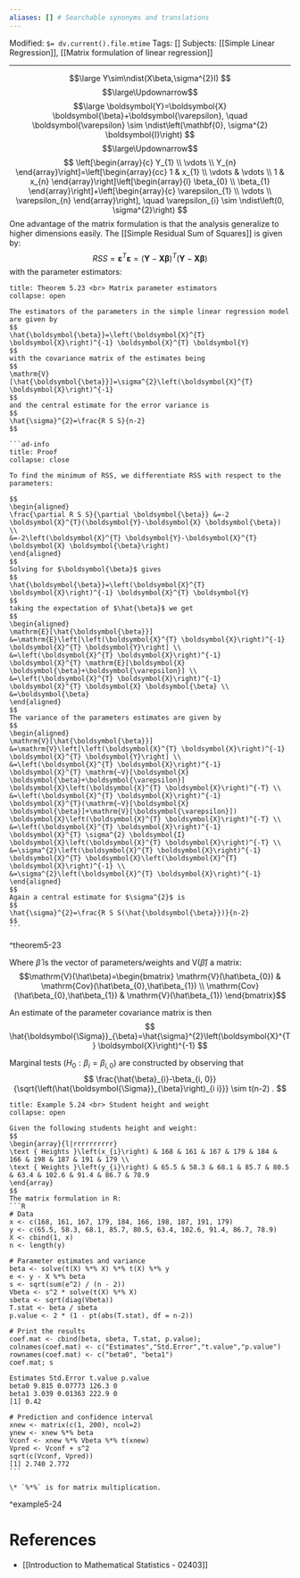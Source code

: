 ```yaml
---
aliases: [] # Searchable synonyms and translations
---
```

Modified: `$= dv.current().file.mtime`
Tags: []
Subjects: [[Simple Linear Regression]], [[Matrix formulation of linear regression]]
****
$$\large
Y\sim\ndist(X\beta,\sigma^{2}I)
$$
$$\large\Updownarrow$$
$$\large
\boldsymbol{Y}=\boldsymbol{X} \boldsymbol{\beta}+\boldsymbol{\varepsilon}, \quad \boldsymbol{\varepsilon} \sim \ndist\left(\mathbf{0}, \sigma^{2} \boldsymbol{I}\right)
$$
$$\large\Updownarrow$$
$$
\left[\begin{array}{c}
Y_{1} \\
\vdots \\
Y_{n}
\end{array}\right]=\left[\begin{array}{cc}
1 & x_{1} \\
\vdots & \vdots \\
1 & x_{n}
\end{array}\right]\left[\begin{array}{l}
\beta_{0} \\
\beta_{1}
\end{array}\right]+\left[\begin{array}{c}
\varepsilon_{1} \\
\vdots \\
\varepsilon_{n}
\end{array}\right], \quad \varepsilon_{i} \sim \ndist\left(0, \sigma^{2}\right)
$$
One advantage of the matrix formulation is that the analysis generalize to higher dimensions easily.
The [[Simple Residual Sum of Squares]] is given by:
$$
R S S=\boldsymbol{\varepsilon}^{T} \boldsymbol{\varepsilon}=(\boldsymbol{Y}-\boldsymbol{X} \boldsymbol{\beta})^{T}(\boldsymbol{Y}-\boldsymbol{X} \boldsymbol{\beta})
$$
with the parameter estimators:
````ad-tip
title: Theorem 5.23 <br> Matrix parameter estimators
collapse: open

The estimators of the parameters in the simple linear regression model are given by
$$
\hat{\boldsymbol{\beta}}=\left(\boldsymbol{X}^{T} \boldsymbol{X}\right)^{-1} \boldsymbol{X}^{T} \boldsymbol{Y}
$$
with the covariance matrix of the estimates being
$$
\mathrm{V}[\hat{\boldsymbol{\beta}}]=\sigma^{2}\left(\boldsymbol{X}^{T} \boldsymbol{X}\right)^{-1}
$$
and the central estimate for the error variance is
$$
\hat{\sigma}^{2}=\frac{R S S}{n-2}
$$

```ad-info
title: Proof
collapse: close

To find the minimum of RSS, we differentiate RSS with respect to the parameters:

$$
\begin{aligned}
\frac{\partial R S S}{\partial \boldsymbol{\beta}} &=-2 \boldsymbol{X}^{T}(\boldsymbol{Y}-\boldsymbol{X} \boldsymbol{\beta}) \\
&=-2\left(\boldsymbol{X}^{T} \boldsymbol{Y}-\boldsymbol{X}^{T} \boldsymbol{X} \boldsymbol{\beta}\right)
\end{aligned}
$$
Solving for $\boldsymbol{\beta}$ gives
$$
\hat{\boldsymbol{\beta}}=\left(\boldsymbol{X}^{T} \boldsymbol{X}\right)^{-1} \boldsymbol{X}^{T} \boldsymbol{Y}
$$
taking the expectation of $\hat{\beta}$ we get
$$
\begin{aligned}
\mathrm{E}[\hat{\boldsymbol{\beta}}] &=\mathrm{E}\left[\left(\boldsymbol{X}^{T} \boldsymbol{X}\right)^{-1} \boldsymbol{X}^{T} \boldsymbol{Y}\right] \\
&=\left(\boldsymbol{X}^{T} \boldsymbol{X}\right)^{-1} \boldsymbol{X}^{T} \mathrm{E}[\boldsymbol{X} \boldsymbol{\beta}+\boldsymbol{\varepsilon}] \\
&=\left(\boldsymbol{X}^{T} \boldsymbol{X}\right)^{-1} \boldsymbol{X}^{T} \boldsymbol{X} \boldsymbol{\beta} \\
&=\boldsymbol{\beta}
\end{aligned}
$$
The variance of the parameters estimates are given by
$$
\begin{aligned}
\mathrm{V}[\hat{\boldsymbol{\beta}}] &=\mathrm{V}\left[\left(\boldsymbol{X}^{T} \boldsymbol{X}\right)^{-1} \boldsymbol{X}^{T} \boldsymbol{Y}\right] \\
&=\left(\boldsymbol{X}^{T} \boldsymbol{X}\right)^{-1} \boldsymbol{X}^{T} \mathrm{~V}[\boldsymbol{X} \boldsymbol{\beta}+\boldsymbol{\varepsilon}] \boldsymbol{X}\left(\boldsymbol{X}^{T} \boldsymbol{X}\right)^{-T} \\
&=\left(\boldsymbol{X}^{T} \boldsymbol{X}\right)^{-1} \boldsymbol{X}^{T}(\mathrm{~V}[\boldsymbol{X} \boldsymbol{\beta}]+\mathrm{V}[\boldsymbol{\varepsilon}]) \boldsymbol{X}\left(\boldsymbol{X}^{T} \boldsymbol{X}\right)^{-T} \\
&=\left(\boldsymbol{X}^{T} \boldsymbol{X}\right)^{-1} \boldsymbol{X}^{T} \sigma^{2} \boldsymbol{I} \boldsymbol{X}\left(\boldsymbol{X}^{T} \boldsymbol{X}\right)^{-T} \\
&=\sigma^{2}\left(\boldsymbol{X}^{T} \boldsymbol{X}\right)^{-1} \boldsymbol{X}^{T} \boldsymbol{X}\left(\boldsymbol{X}^{T} \boldsymbol{X}\right)^{-1} \\
&=\sigma^{2}\left(\boldsymbol{X}^{T} \boldsymbol{X}\right)^{-1}
\end{aligned}
$$
Again a central estimate for $\sigma^{2}$ is
$$
\hat{\sigma}^{2}=\frac{R S S(\hat{\boldsymbol{\beta}})}{n-2}
$$
```
````
^theorem5-23

Where $\hat\beta$ is the vector of parameters/weights and $\mathrm{V}(\hat\beta)$ a matrix:
$$\mathrm{V}(\hat\beta)=\begin{bmatrix}
\mathrm{V}(\hat\beta_{0}) & \mathrm{Cov}(\hat\beta_{0},\hat\beta_{1}) \\
\mathrm{Cov}(\hat\beta_{0},\hat\beta_{1}) &  \mathrm{V}(\hat\beta_{1}) 
\end{bmatrix}$$

An estimate of the parameter covariance matrix is then 
$$
\hat{\boldsymbol{\Sigma}}_{\beta}=\hat{\sigma}^{2}\left(\boldsymbol{X}^{T} \boldsymbol{X}\right)^{-1}
$$

Marginal tests $\left(H_{0}: \beta_{i}=\beta_{i, 0}\right)$ are constructed by observing that
$$
\frac{\hat{\beta}_{i}-\beta_{i, 0}}{\sqrt{\left(\hat{\boldsymbol{\Sigma}}_{\beta}\right)_{i i}}} \sim t(n-2) .
$$

````ad-example
title: Example 5.24 <br> Student height and weight
collapse: open

Given the following students height and weight:
$$
\begin{array}{l|rrrrrrrrrr}
\text { Heights }\left(x_{i}\right) & 168 & 161 & 167 & 179 & 184 & 166 & 198 & 187 & 191 & 179 \\
\text { Weights }\left(y_{i}\right) & 65.5 & 58.3 & 68.1 & 85.7 & 80.5 & 63.4 & 102.6 & 91.4 & 86.7 & 78.9
\end{array}
$$
The matrix formulation in R:
```R
# Data
x <- c(168, 161, 167, 179, 184, 166, 198, 187, 191, 179)
y <- c(65.5, 58.3, 68.1, 85.7, 80.5, 63.4, 102.6, 91.4, 86.7, 78.9)
X <- cbind(1, x)
n <- length(y)

# Parameter estimates and variance
beta <- solve(t(X) %*% X) %*% t(X) %*% y
e <- y - X %*% beta
s <- sqrt(sum(e^2) / (n - 2))
Vbeta <- s^2 * solve(t(X) %*% X)
sbeta <- sqrt(diag(Vbeta))
T.stat <- beta / sbeta
p.value <- 2 * (1 - pt(abs(T.stat), df = n-2))

# Print the results
coef.mat <- cbind(beta, sbeta, T.stat, p.value);
colnames(coef.mat) <- c("Estimates","Std.Error","t.value","p.value")
rownames(coef.mat) <- c("beta0", "beta1")
coef.mat; s

Estimates Std.Error t.value p.value
beta0 9.815 0.07773 126.3 0
beta1 3.039 0.01363 222.9 0
[1] 0.42

# Prediction and confidence interval
xnew <- matrix(c(1, 200), ncol=2)
ynew <- xnew %*% beta
Vconf <- xnew %*% Vbeta %*% t(xnew)
Vpred <- Vconf + s^2
sqrt(c(Vconf, Vpred))
[1] 2.740 2.772
```

\* `%*%` is for matrix multiplication.
````
^example5-24
# References
- [[Introduction to Mathematical Statistics - 02403]]